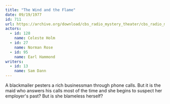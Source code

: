```yaml
---
title: "The Wind and the Flame"
date: 09/19/1977
id: 711
url: https://archive.org/download/cbs_radio_mystery_theater/cbs_radio_mystery_theater-0701-0750.zip/cbs_radio_mystery_theater-0701-0750%2Fcbsrmt_0711_the_wind_and_the_flame.mp3
actors:  
  - id: 128
    name: Celeste Holm  
  - id: 27
    name: Norman Rose  
  - id: 95
    name: Earl Hammond
writers:  
  - id: 13
    name: Sam Dann
---
```

A blackmailer pesters a rich businessman through phone calls. But it is the maid who answers his calls most of the time and she begins to suspect her employer's past? But is she blameless herself?
